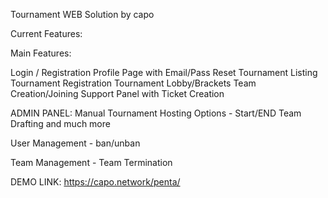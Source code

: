 Tournament WEB Solution by capo


Current Features:

Main Features: 

Login / Registration
Profile Page with Email/Pass Reset
Tournament Listing
Tournament Registration
Tournament Lobby/Brackets 
Team Creation/Joining
Support Panel with Ticket Creation

ADMIN PANEL:
Manual Tournament Hosting Options -
    Start/END
    Team Drafting
    and much more
    
User Management -
    ban/unban

Team Management -
    Team Termination


DEMO LINK: https://capo.network/penta/
